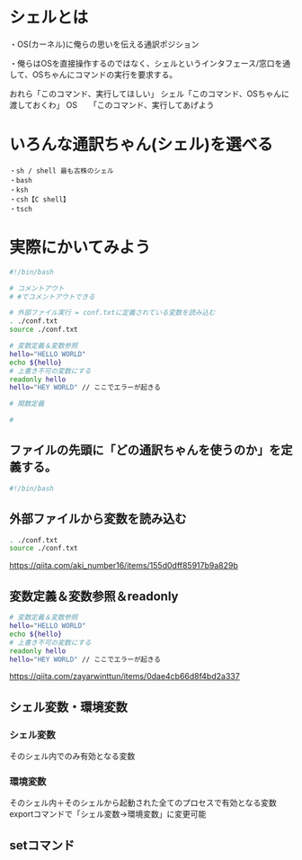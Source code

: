 # シェルとは
・OS(カーネル)に俺らの思いを伝える通訳ポジション

・俺らはOSを直接操作するのではなく、シェルというインタフェース/窓口を通して、OSちゃんにコマンドの実行を要求する。

おれら「このコマンド、実行してほしい」
シェル「このコマンド、OSちゃんに渡しておくわ」
OS　　「このコマンド、実行してあげよう

# いろんな通訳ちゃん(シェル)を選べる
```
・sh / shell 最も古株のシェル
・bash
・ksh
・csh【C shell】
・tsch
```

# 実際にかいてみよう
```sh
#!/bin/bash

# コメントアウト
# #でコメントアウトできる

# 外部ファイル実行 = conf.txtに定義されている変数を読み込む
. ./conf.txt
source ./conf.txt

# 変数定義＆変数参照
hello="HELLO WORLD"
echo ${hello}
# 上書き不可の変数にする
readonly hello
hello="HEY WORLD" // ここでエラーが起きる

# 関数定義

# 

```

## ファイルの先頭に「どの通訳ちゃんを使うのか」を定義する。
```sh
#!/bin/bash
```
## 外部ファイルから変数を読み込む
```sh
. ./conf.txt
source ./conf.txt
```

https://qiita.com/aki_number16/items/155d0dff85917b9a829b

## 変数定義＆変数参照＆readonly
```sh
# 変数定義＆変数参照
hello="HELLO WORLD"
echo ${hello}
# 上書き不可の変数にする
readonly hello
hello="HEY WORLD" // ここでエラーが起きる
```

https://qiita.com/zayarwinttun/items/0dae4cb66d8f4bd2a337

## シェル変数・環境変数
### シェル変数
そのシェル内でのみ有効となる変数
### 環境変数
そのシェル内＋そのシェルから起動された全てのプロセスで有効となる変数
exportコマンドで「シェル変数→環境変数」に変更可能

## setコマンド
